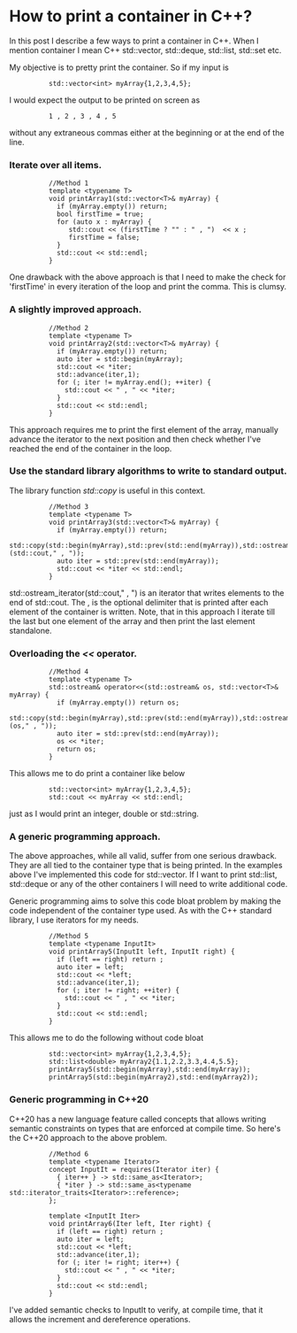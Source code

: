 # How to print a container in C++?

In this post I describe a few ways to print a container in C++. When I mention
container I mean C++ std::vector, std::deque, std::list, std::set etc.

My objective is to pretty print the container. So if my input is 

```
          std::vector<int> myArray{1,2,3,4,5};
```

I would expect the output to be printed on screen as

```
          1 , 2 , 3 , 4 , 5 
```

without any extraneous commas either at the beginning or at the end of the line.


### Iterate over all items.

```
          //Method 1
          template <typename T>
          void printArray1(std::vector<T>& myArray) {
            if (myArray.empty()) return;
            bool firstTime = true;
            for (auto x : myArray) {
               std::cout << (firstTime ? "" : " , ")  << x ;
               firstTime = false;
            }
            std::cout << std::endl;
          }
```

One drawback with the above approach is that I need to make the check for 
'firstTime' in every iteration of the loop and print the comma. This is clumsy.

### A slightly improved approach.

```
          //Method 2
          template <typename T>
          void printArray2(std::vector<T>& myArray) {
            if (myArray.empty()) return;
            auto iter = std::begin(myArray);
            std::cout << *iter;
            std::advance(iter,1);
            for (; iter != myArray.end(); ++iter) {
              std::cout << " , " << *iter;
            }
            std::cout << std::endl;
          }
```

This approach requires me to print the first element of the array, manually 
advance the iterator to the next position and then check whether I've reached
the end of the container in the loop.

### Use the standard library algorithms to write to standard output.

The library function *std::copy* is useful in this context.

```
          //Method 3
          template <typename T>
          void printArray3(std::vector<T>& myArray) {
            if (myArray.empty()) return;
            std::copy(std::begin(myArray),std::prev(std::end(myArray)),std::ostream_iterator<T>(std::cout," , "));
            auto iter = std::prev(std::end(myArray));
            std::cout << *iter << std::endl;
          }
```

std::ostream_iterator<T>(std::cout," , ") is an iterator that writes elements
to the end of std::cout. The , is the optional delimiter that is printed 
after each element of the container is written. Note, that in this approach I 
iterate till the last but one element of the array and then print the last 
element standalone.

### Overloading the *<<* operator.

```
          //Method 4 
          template <typename T>
          std::ostream& operator<<(std::ostream& os, std::vector<T>& myArray) {
            if (myArray.empty()) return os;
            std::copy(std::begin(myArray),std::prev(std::end(myArray)),std::ostream_iterator<T>(os," , "));
            auto iter = std::prev(std::end(myArray));
            os << *iter;
            return os;
          }
```

This allows me to do print a container like below

```
          std::vector<int> myArray{1,2,3,4,5};
          std::cout << myArray << std::endl;
```

just as I would print an integer, double or std::string.

### A generic programming approach.

   The above approaches, while all valid, suffer from one serious drawback. They 
are all tied to the container type that is being printed. In the examples above 
I've implemented this code for std::vector. If I want to print std::list, 
std::deque or any of the other containers I will need to write additional code.

   Generic programming aims to solve this code bloat problem by making the code
independent of the container type used. As with the C++ standard library, I use 
iterators for my needs.

```
          //Method 5
          template <typename InputIt>
          void printArray5(InputIt left, InputIt right) {
            if (left == right) return ;
            auto iter = left;
            std::cout << *left;
            std::advance(iter,1);
            for (; iter != right; ++iter) {
              std::cout << " , " << *iter;
            }
            std::cout << std::endl;
          }
```

This allows me to do the following without code bloat

```
          std::vector<int> myArray{1,2,3,4,5};
          std::list<double> myArray2{1.1,2.2,3.3,4.4,5.5};
          printArray5(std::begin(myArray),std::end(myArray));
          printArray5(std::begin(myArray2),std::end(myArray2));
```

### Generic programming in C++20

C++20 has a new language feature called concepts that allows writing 
semantic constraints on types that are enforced at compile time. So 
here's the C++20 approach to the above problem.

```
          //Method 6
          template <typename Iterator>
          concept InputIt = requires(Iterator iter) {
            { iter++ } -> std::same_as<Iterator>;
            { *iter } -> std::same_as<typename std::iterator_traits<Iterator>::reference>;
          };
          
          template <InputIt Iter>
          void printArray6(Iter left, Iter right) {
            if (left == right) return ;
            auto iter = left;
            std::cout << *left;
            std::advance(iter,1);
            for (; iter != right; iter++) {
              std::cout << " , " << *iter;
            }
            std::cout << std::endl;
          }
```

I've added semantic checks to InputIt to verify, at compile time, that it 
allows the increment and dereference operations. 
